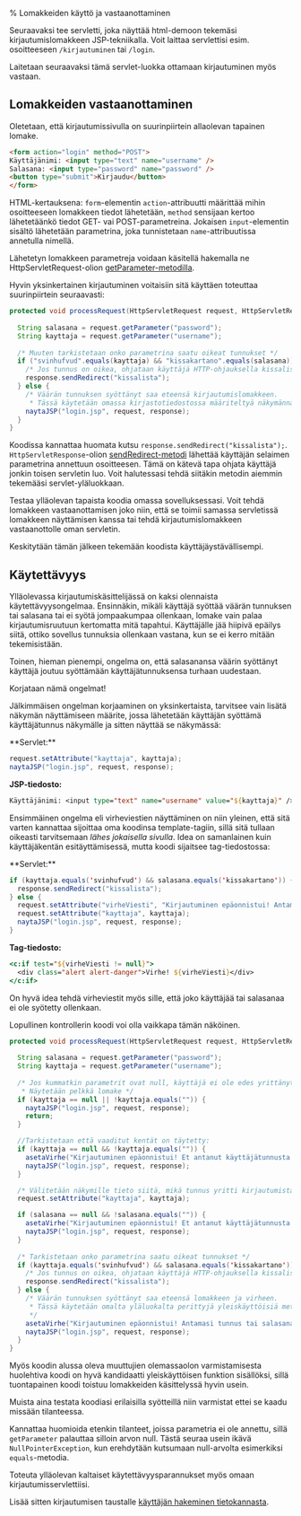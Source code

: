 % Lomakkeiden käyttö ja vastaanottaminen
<!-- order: 3 -->

Seuraavaksi tee servletti, joka näyttää
html-demoon tekemäsi kirjautumislomakkeen
JSP-tekniikalla. 
Voit laittaa servlettisi esim. osoitteeseen `/kirjautuminen`
tai `/login`. 

Laitetaan seuraavaksi tämä servlet-luokka ottamaan kirjautuminen myös vastaan.

## Lomakkeiden vastaanottaminen

Oletetaan, että kirjautumissivulla on suurinpiirtein allaolevan tapainen lomake.

~~~html
<form action="login" method="POST">
Käyttäjänimi: <input type="text" name="username" />
Salasana: <input type="password" name="password" />
<button type="submit">Kirjaudu</button>
</form>
~~~

HTML-kertauksena: `form`-elementin `action`-attribuutti määrittää 
mihin osoitteeseen lomakkeen tiedot lähetetään, 
`method` sensijaan kertoo lähetetäänkö tiedot GET- vai POST-parametreina.
Jokaisen `input`-elementin sisältö lähetetään parametrina, 
joka tunnistetaan `name`-attribuutissa annetulla nimellä.

Lähetetyn lomakkeen parametreja voidaan käsitellä hakemalla ne 
HttpServletRequest-olion
[getParameter-metodilla](http://docs.oracle.com/javaee/6/api/javax/servlet/ServletRequest.html#getParameter(java.lang.String)).

Hyvin yksinkertainen kirjautuminen voitaisiin sitä käyttäen toteuttaa suurinpiirtein seuraavasti:

~~~java
protected void processRequest(HttpServletRequest request, HttpServletResponse response) {
  
  String salasana = request.getParameter("password");
  String kayttaja = request.getParameter("username");
  
  /* Muuten tarkistetaan onko parametrina saatu oikeat tunnukset */
  if ("svinhufvud".equals(kayttaja) && "kissakartano".equals(salasana)) {
    /* Jos tunnus on oikea, ohjataan käyttäjä HTTP-ohjauksella kissalistaan. */
    response.sendRedirect("kissalista");
  } else {
    /* Väärän tunnuksen syöttänyt saa eteensä kirjautumislomakkeen.
     * Tässä käytetään omassa kirjastotiedostossa määriteltyä näkymännäyttöfunktioita */
    naytaJSP("login.jsp", request, response);
  }
}
~~~

Koodissa kannattaa huomata kutsu `response.sendRedirect("kissalista");`.
`HttpServletResponse`-olion 
[sendRedirect-metodi](http://docs.oracle.com/javaee/6/api/javax/servlet/http/HttpServletResponse.html#sendRedirect(java.lang.String))
lähettää käyttäjän selaimen parametrina annettuun osoitteesen.
Tämä on kätevä tapa ohjata käyttäjä jonkin toisen servletin luo.
Voit halutessasi tehdä siitäkin metodin aiemmin tekemääsi servlet-yläluokkaan.

Testaa ylläolevan tapaista koodia omassa sovelluksessasi.
Voit tehdä lomakkeen vastaanottamisen joko niin, että se toimii samassa servletissä lomakkeen näyttämisen kanssa tai tehdä
kirjautumislomakkeen vastaanottolle oman servletin. 

Keskitytään tämän jälkeen tekemään koodista käyttäjäystävällisempi.

## Käytettävyys

Ylläolevassa kirjautumiskäsittelijässä on kaksi olennaista käytettävyysongelmaa.
Ensinnäkin, mikäli käyttäjä syöttää väärän tunnuksen tai salasana tai ei syötä jompaakumpaa ollenkaan, lomake vain palaa kirjautumisruutuun
kertomatta mitä tapahtui. 
Käyttäjälle jää hiipivä epäilys siitä, ottiko sovellus tunnuksia ollenkaan vastana, kun se ei kerro mitään tekemisistään.

Toinen, hieman pienempi, ongelma on, että salasanansa väärin syöttänyt käyttäjä joutuu syöttämään käyttäjätunnuksensa turhaan uudestaan.

Korjataan nämä ongelmat!

Jälkimmäisen ongelman korjaaminen on yksinkertaista, tarvitsee vain lisätä
näkymän näyttämiseen määrite, jossa lähetetään
käyttäjän syöttämä käyttäjätunnus näkymälle ja sitten näyttää se
näkymässä:

<sidebyside>
<column size="7">
**Servlet:**

~~~java
request.setAttribute("kayttaja", kayttaja);  
naytaJSP("login.jsp", request, response);
~~~

</column>
<column size="5">

**JSP-tiedosto:**

~~~jsp
Käyttäjänimi: <input type="text" name="username" value="${kayttaja}" />
~~~

</column>
</sidebyside>

Ensimmäinen ongelma eli virheviestien näyttäminen on niin yleinen, että
sitä varten kannattaa sijoittaa oma koodinsa template-tagiin,
sillä sitä tullaan oikeasti tarvitsemaan *lähes jokaisella sivulla*.
Idea on samanlainen kuin käyttäjäkentän esitäyttämisessä, mutta 
koodi sijaitsee tag-tiedostossa:

<sidebyside>
<column size="7">
**Servlet:**

~~~java
if (kayttaja.equals('svinhufvud') && salasana.equals('kissakartano')) {
  response.sendRedirect("kissalista");
} else {
  request.setAttribute("virheViesti", "Kirjautuminen epäonnistui! Antamasi tunnus tai salasana on väärä.");
  request.setAttribute("kayttaja", kayttaja);  
  naytaJSP("login.jsp", request, response);
}
~~~

</column>
<column size="5">

**Tag-tiedosto:**

~~~jsp
<c:if test="${virheViesti != null}">
  <div class="alert alert-danger">Virhe! ${virheViesti}</div>
</c:if>
~~~

</column>
</sidebyside>

On hyvä idea tehdä virheviestit myös sille, että joko
käyttäjää tai salasanaa ei ole syötetty ollenkaan.

Lopullinen kontrollerin koodi voi olla vaikkapa tämän näköinen.

~~~java
protected void processRequest(HttpServletRequest request, HttpServletResponse response) {
  
  String salasana = request.getParameter("password");
  String kayttaja = request.getParameter("username");
  
  /* Jos kummatkin parametrit ovat null, käyttäjä ei ole edes yrittänyt vielä kirjautua. 
   * Näytetään pelkkä lomake */
  if (kayttaja == null || !kayttaja.equals("")) {
    naytaJSP("login.jsp", request, response);
    return;
  }

  //Tarkistetaan että vaaditut kentät on täytetty:
  if (kayttaja == null && !kayttaja.equals("")) {
    asetaVirhe("Kirjautuminen epäonnistui! Et antanut käyttäjätunnusta.", request);
    naytaJSP("login.jsp", request, response);
  }

  /* Välitetään näkymille tieto siitä, mikä tunnus yritti kirjautumista */
  request.setAttribute("kayttaja", kayttaja);  

  if (salasana == null && !salasana.equals("")) {
    asetaVirhe("Kirjautuminen epäonnistui! Et antanut käyttäjätunnusta.", request);
    naytaJSP("login.jsp", request, response);
  }
  
  /* Tarkistetaan onko parametrina saatu oikeat tunnukset */
  if (kayttaja.equals('svinhufvud') && salasana.equals('kissakartano')) {
    /* Jos tunnus on oikea, ohjataan käyttäjä HTTP-ohjauksella kissalistaan. */
    response.sendRedirect("kissalista");
  } else {
    /* Väärän tunnuksen syöttänyt saa eteensä lomakkeen ja virheen.
     * Tässä käytetään omalta yläluokalta perittyjä yleiskäyttöisiä metodeja.
     */
    asetaVirhe("Kirjautuminen epäonnistui! Antamasi tunnus tai salasana on väärä.", request);
    naytaJSP("login.jsp", request, response);
  }
}
~~~

Myös koodin alussa oleva muuttujien olemassaolon varmistamisesta huolehtiva koodi
on hyvä kandidaatti yleiskäyttöisen funktion sisällöksi,
sillä tuontapainen koodi toistuu lomakkeiden käsittelyssä hyvin usein.

<alert>
Muista aina testata koodiasi erilaisilla syötteillä niin varmistat ettei se kaadu missään tilanteessa.

Kannattaa huomioida etenkin tilanteet, joissa parametria
ei ole annettu, sillä `getParameter` palauttaa silloin arvon null.
Tästä seuraa usein ikävä `NullPointerException`, kun erehdytään 
kutsumaan null-arvolta esimerkiksi `equals`-metodia.
</alert>

<next>
Toteuta ylläolevan kaltaiset käytettävyysparannukset myös omaan kirjautumisservlettiisi.

Lisää sitten kirjautumisen taustalle [käyttäjän hakeminen tietokannasta](tietokanta_kirjautuminen.html).
</next>
